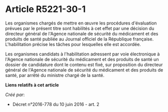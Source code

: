 # Article R5221-30-1

Les organismes chargés de mettre en œuvre les procédures d'évaluation prévues par le présent titre sont habilités à cet effet
par une décision du directeur général de l'Agence nationale de sécurité du médicament et des produits de santé publiée au
Journal officiel de la République française. L'habilitation précise les tâches pour lesquelles elle est accordée. 

Les organismes candidats à l'habilitation adressent par voie électronique à l'Agence nationale de sécurité du médicament et
des produits de santé un dossier de candidature dont le contenu est fixé, sur proposition du directeur général de l'Agence
nationale de sécurité du médicament et des produits de santé, par arrêté du ministre chargé de la santé.

**Liens relatifs à cet article**

_Créé par_:

  - Décret n°2016-778 du 10 juin 2016 - art. 2
